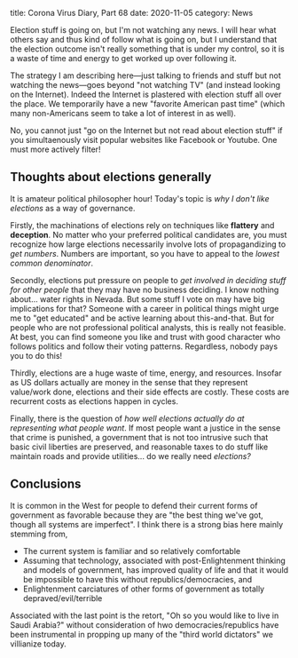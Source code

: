 title: Corona Virus Diary, Part 68
date: 2020-11-05
category: News

Election stuff is going on, but I'm not watching any news. I will hear
what others say and thus kind of follow what is going on, but I
understand that the election outcome isn't really something that is
under my control, so it is a waste of time and energy to get worked up
over following it.

The strategy I am describing here&mdash;just talking to friends and
stuff but not watching the news&mdash;goes beyond "not watching TV"
(and instead looking on the Internet). Indeed the Internet is
plastered with election stuff all over the place. We temporarily have
a new "favorite American past time" (which many non-Americans seem to
take a lot of interest in as well).

No, you cannot just "go on the Internet but not read about election
stuff" if you simultaenously visit popular websites like Facebook or
Youtube. One must more actively filter!

Thoughts about elections generally
----------------------------------

It is amateur political philosopher hour! Today's topic is *why I
don't like elections* as a way of governance.

Firstly, the machinations of elections rely on techniques like
**flattery** and **deception**. No matter who your preferred political
candidates are, you must recognize how large elections necessarily
involve lots of propagandizing to *get numbers*. Numbers are
important, so you have to appeal to the *lowest common denominator*.

Secondly, elections put pressure on people to *get involved in deciding
stuff for other people* that they may have no business deciding. I
know nothing about... water rights in Nevada. But some stuff I vote on
may have big implications for that? Someone with a career in political
things might urge me to "get educated" and be active learning about
this-and-that. But for people who are not professional political
analysts, this is really not feasible. At best, you can find someone
you like and trust with good character who follows politics and follow
their voting patterns. Regardless, nobody pays you to do this!

Thirdly, elections are a huge waste of time, energy, and resources.
Insofar as US dollars actually are money in the sense that they
represent value/work done, elections and their side effects are
costly. These costs are recurrent costs as elections happen in cycles.

Finally, there is the question of *how well elections actually do at
representing what people want*. If most people want a justice in the
sense that crime is punished, a government that is not too intrusive
such that basic civil liberties are preserved, and reasonable taxes to
do stuff like maintain roads and provide utilities... do we really
need *elections?*

Conclusions
-----------

It is common in the West for people to defend their current forms of
government as favorable because they are "the best thing we've got,
though all systems are imperfect". I think there is a strong bias here
mainly stemming from,

- The current system is familiar and so relatively comfortable
- Assuming that technology, associated with post-Enlightenment
  thinking and models of government, has improved quality of life and
  that it would be impossible to have this without
  republics/democracies, and
- Enlightenment carciatures of other forms of government as totally
  depraved/evil/terrible
  
Associated with the last point is the retort, "Oh so you would like to
live in Saudi Arabia?" without consideration of hwo
democracies/republics have been instrumental in propping up many of
the "third world dictators" we villianize today.
